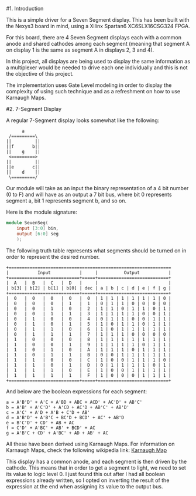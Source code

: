 #1. Introduction

This is a simple driver for a Seven Segment display. This has been built with
the Nexys3 board in mind, using a Xilinx Spartan6 XC6SLX16CSG324 FPGA.

For this board, there are 4 Seven Segment displays each with a common anode and
shared cathodes among each segment (meaning that segment A on display 1 is the
same as segment A in displays 2, 3 and 4).

In this project, all displays are being used to display the same information as
a multiplexer would be needed to drive each one individually and this is not the
objective of this project.

The implementation uses Gate Level modeling in order to display the complexity
of using such technique and as a refreshment on how to use Karnaugh Maps.

#2. 7-Segment Display

A regular 7-Segment display looks somewhat like the following:

          a
     /=========\
    ||         ||
    ||f       b||
    ||    g    ||
     <=========>
    ||         ||
    ||e       c||
    ||    d    ||
     \=========/


Our module will take as an input the binary representation of a 4 bit number (0
to F) and will have as an output a 7 bit bus, where bit 0 represents segment a,
bit 1 represents segment b, and so on.

Here is the module signature:

```verilog
module SevenSeg(
    input [3:0] bin,
    output [6:0] seg
    );
```

The following truth table represents what segments should be turned on in order
to represent the desired number.

    +==============================================================
    |           Input           |     |          Output           |
    +===========================+=====+===========================+
    |  A   |  B   |  C   |  D   |     |                           |
    | b[3] | b[2] | b[1] | b[0] | dec | a | b | c | d | e | f | g |
    +===========================+=====+===========================+
    |  0   |  0   |  0   |  0   |  0  | 1 | 1 | 1 | 1 | 1 | 1 | 0 |
    |  0   |  0   |  0   |  1   |  1  | 0 | 1 | 1 | 0 | 0 | 0 | 0 | 
    |  0   |  0   |  1   |  0   |  2  | 1 | 1 | 0 | 1 | 1 | 0 | 1 |
    |  0   |  0   |  1   |  1   |  3  | 1 | 1 | 1 | 1 | 0 | 0 | 1 |
    |  0   |  1   |  0   |  0   |  4  | 0 | 1 | 1 | 0 | 0 | 1 | 1 |
    |  0   |  1   |  0   |  1   |  5  | 1 | 0 | 1 | 1 | 0 | 1 | 1 |
    |  0   |  1   |  1   |  0   |  6  | 1 | 0 | 1 | 1 | 1 | 1 | 1 |
    |  0   |  1   |  1   |  1   |  7  | 1 | 1 | 1 | 0 | 0 | 0 | 0 |
    |  1   |  0   |  0   |  0   |  8  | 1 | 1 | 1 | 1 | 1 | 1 | 1 |
    |  1   |  0   |  0   |  1   |  9  | 1 | 1 | 1 | 1 | 0 | 1 | 1 |
    |  1   |  0   |  1   |  0   |  A  | 1 | 1 | 1 | 0 | 1 | 1 | 1 |
    |  1   |  0   |  1   |  1   |  B  | 0 | 0 | 1 | 1 | 1 | 1 | 1 |
    |  1   |  1   |  0   |  0   |  C  | 1 | 0 | 0 | 1 | 1 | 1 | 0 |
    |  1   |  1   |  0   |  1   |  D  | 0 | 1 | 1 | 1 | 1 | 0 | 1 |
    |  1   |  1   |  1   |  0   |  E  | 1 | 0 | 0 | 1 | 1 | 1 | 1 |
    |  1   |  1   |  1   |  1   |  F  | 1 | 0 | 0 | 0 | 1 | 1 | 1 |
    +===========================+=====+===========================+
 
And below are the boolean expressions for each segment:


    a = A'B'D' + A'C + A'BD + ABC + ACD' + AC'D' + AB'C'
    b = A'B' + A'C'D' + A'CD + AC'D + AB'C' + AB'D'
    c = A'C' + A'D + A'B + C'D + AB' 
    d = A'B'D' + A'B'C + BC'D + BCD' + AC' + AB'D
    e = B'C'D' + CD' + AB + AC
    f = C'D' + A'BC' + AB' + BCD' + AC
    g = A'B'C + CD' + A'BC' + AD + AB' + AC

All these have been derived using Karnaugh Maps. For information on Karnaugh
Maps, check the following wikipedia link: [Karnaugh Map](http://en.wikipedia.org/wiki/Karnaugh_map)

This display has a common anode, and each segment is then driven by the cathode.
This means that in order to get a segment to light, we need to set its value to
logic level 0. I just found this out after I had all boolean expressions
already written, so I opted on inverting the result of the expression at the end
when assigning its value to the output bus.
